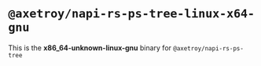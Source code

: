 # `@axetroy/napi-rs-ps-tree-linux-x64-gnu`

This is the **x86_64-unknown-linux-gnu** binary for `@axetroy/napi-rs-ps-tree`
